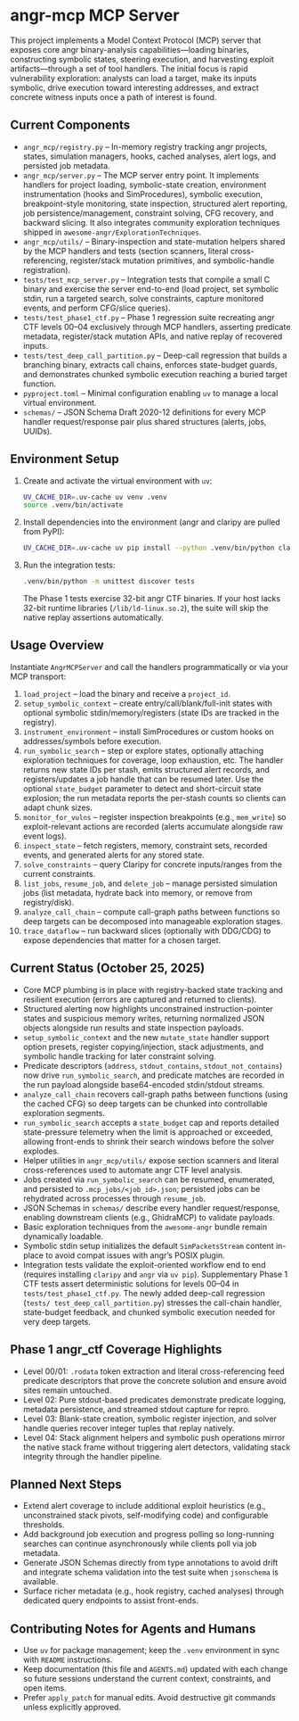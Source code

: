 # angr-mcp MCP Server

This project implements a Model Context Protocol (MCP) server that exposes
core angr binary-analysis capabilities—loading binaries, constructing symbolic
states, steering execution, and harvesting exploit artifacts—through a set of
tool handlers. The initial focus is rapid vulnerability exploration: analysts
can load a target, make its inputs symbolic, drive execution toward interesting
addresses, and extract concrete witness inputs once a path of interest is
found.

## Current Components

- `angr_mcp/registry.py` – In-memory registry tracking angr projects, states,
  simulation managers, hooks, cached analyses, alert logs, and persisted job
  metadata.
- `angr_mcp/server.py` – The MCP server entry point. It implements handlers for
  project loading, symbolic-state creation, environment instrumentation
  (hooks and SimProcedures), symbolic execution, breakpoint-style monitoring,
  state inspection, structured alert reporting, job persistence/management,
  constraint solving, CFG recovery, and backward slicing. It also integrates
  community exploration techniques shipped in
  `awesome-angr/ExplorationTechniques`.
- `angr_mcp/utils/` – Binary-inspection and state-mutation helpers shared by
  the MCP handlers and tests (section scanners, literal cross-referencing,
  register/stack mutation primitives, and symbolic-handle registration).
- `tests/test_mcp_server.py` – Integration tests that compile a small C binary
  and exercise the server end-to-end (load project, set symbolic stdin, run a
  targeted search, solve constraints, capture monitored events, and perform
  CFG/slice queries).
- `tests/test_phase1_ctf.py` – Phase 1 regression suite recreating angr CTF
  levels 00–04 exclusively through MCP handlers, asserting predicate metadata,
  register/stack mutation APIs, and native replay of recovered inputs.
- `tests/test_deep_call_partition.py` – Deep-call regression that builds a
  branching binary, extracts call chains, enforces state-budget guards, and
  demonstrates chunked symbolic execution reaching a buried target function.
- `pyproject.toml` – Minimal configuration enabling `uv` to manage a local
  virtual environment.
- `schemas/` – JSON Schema Draft 2020-12 definitions for every MCP handler
  request/response pair plus shared structures (alerts, jobs, UUIDs).

## Environment Setup

1. Create and activate the virtual environment with `uv`:

   ```bash
   UV_CACHE_DIR=.uv-cache uv venv .venv
   source .venv/bin/activate
   ```

2. Install dependencies into the environment (angr and claripy are pulled from
   PyPI):

   ```bash
   UV_CACHE_DIR=.uv-cache uv pip install --python .venv/bin/python claripy angr
   ```

3. Run the integration tests:

   ```bash
   .venv/bin/python -m unittest discover tests
   ```

   The Phase 1 tests exercise 32-bit angr CTF binaries. If your host lacks
   32-bit runtime libraries (`/lib/ld-linux.so.2`), the suite will skip the
   native replay assertions automatically.

## Usage Overview

Instantiate `AngrMCPServer` and call the handlers programmatically or via your
MCP transport:

1. `load_project` – load the binary and receive a `project_id`.
2. `setup_symbolic_context` – create entry/call/blank/full-init states with
   optional symbolic stdin/memory/registers (state IDs are tracked in the
   registry).
3. `instrument_environment` – install SimProcedures or custom hooks on
   addresses/symbols before execution.
4. `run_symbolic_search` – step or explore states, optionally attaching
   exploration techniques for coverage, loop exhaustion, etc. The handler
   returns new state IDs per stash, emits structured alert records, and
   registers/updates a job handle that can be resumed later. Use the optional
   `state_budget` parameter to detect and short-circuit state explosion; the
   run metadata reports the per-stash counts so clients can adapt chunk sizes.
5. `monitor_for_vulns` – register inspection breakpoints (e.g., `mem_write`)
   so exploit-relevant actions are recorded (alerts accumulate alongside raw
   event logs).
6. `inspect_state` – fetch registers, memory, constraint sets, recorded
   events, and generated alerts for any stored state.
7. `solve_constraints` – query Claripy for concrete inputs/ranges from the
   current constraints.
8. `list_jobs`, `resume_job`, and `delete_job` – manage persisted simulation
   jobs (list metadata, hydrate back into memory, or remove from registry/disk).
9. `analyze_call_chain` – compute call-graph paths between functions so deep
   targets can be decomposed into manageable exploration stages.
10. `trace_dataflow` – run backward slices (optionally with DDG/CDG) to expose
    dependencies that matter for a chosen target.

## Current Status (October 25, 2025)

- Core MCP plumbing is in place with registry-backed state tracking and
  resilient execution (errors are captured and returned to clients).
- Structured alerting now highlights unconstrained instruction-pointer states
  and suspicious memory writes, returning normalized JSON objects alongside run
  results and state inspection payloads.
- `setup_symbolic_context` and the new `mutate_state` handler support option
  presets, register copying/injection, stack adjustments, and symbolic handle
  tracking for later constraint solving.
- Predicate descriptors (`address`, `stdout_contains`, `stdout_not_contains`)
  now drive `run_symbolic_search`, and predicate matches are recorded in the
  run payload alongside base64-encoded stdin/stdout streams.
- `analyze_call_chain` recovers call-graph paths between functions (using the
  cached CFG) so deep targets can be chunked into controllable exploration
  segments.
- `run_symbolic_search` accepts a `state_budget` cap and reports detailed
  state-pressure telemetry when the limit is approached or exceeded, allowing
  front-ends to shrink their search windows before the solver explodes.
- Helper utilities in `angr_mcp/utils/` expose section scanners and literal
  cross-references used to automate angr CTF level analysis.
- Jobs created via `run_symbolic_search` can be resumed, enumerated, and
  persisted to `.mcp_jobs/<job_id>.json`; persisted jobs can be rehydrated
  across processes through `resume_job`.
- JSON Schemas in `schemas/` describe every handler request/response, enabling
  downstream clients (e.g., GhidraMCP) to validate payloads.
- Basic exploration techniques from the `awesome-angr` bundle remain
  dynamically loadable.
- Symbolic stdin setup initializes the default `SimPacketsStream` content
  in-place to avoid compat issues with angr’s POSIX plugin.
- Integration tests validate the exploit-oriented workflow end to end (requires
  installing `claripy` and `angr` via `uv pip`). Supplementary Phase 1 CTF
  tests assert deterministic solutions for levels 00–04 in
  `tests/test_phase1_ctf.py`. The newly added deep-call regression (`tests/
  test_deep_call_partition.py`) stresses the call-chain handler, state-budget
  feedback, and chunked symbolic execution needed for very deep targets.

## Phase 1 angr_ctf Coverage Highlights

- Level 00/01: `.rodata` token extraction and literal cross-referencing feed
  predicate descriptors that prove the concrete solution and ensure avoid sites
  remain untouched.
- Level 02: Pure stdout-based predicates demonstrate predicate logging,
  metadata persistence, and streamed stdout capture for repro.
- Level 03: Blank-state creation, symbolic register injection, and solver
  handle queries recover integer tuples that replay natively.
- Level 04: Stack alignment helpers and symbolic push operations mirror the
  native stack frame without triggering alert detectors, validating stack
  integrity through the handler pipeline.

## Planned Next Steps

- Extend alert coverage to include additional exploit heuristics (e.g.,
  unconstrained stack pivots, self-modifying code) and configurable thresholds.
- Add background job execution and progress polling so long-running searches
  can continue asynchronously while clients poll via job metadata.
- Generate JSON Schemas directly from type annotations to avoid drift and
  integrate schema validation into the test suite when `jsonschema` is
  available.
- Surface richer metadata (e.g., hook registry, cached analyses) through
  dedicated query endpoints to assist front-ends.

## Contributing Notes for Agents and Humans

- Use `uv` for package management; keep the `.venv` environment in sync with
  `README` instructions.
- Keep documentation (this file and `AGENTS.md`) updated with each change so
  future sessions understand the current context, constraints, and open items.
- Prefer `apply_patch` for manual edits. Avoid destructive git commands unless
  explicitly approved.
